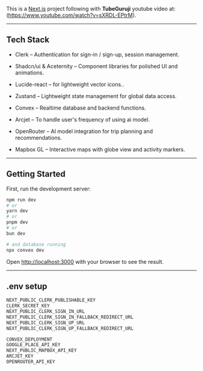 This is a [Next.js](https://nextjs.org) project following with **TubeGuruji** youtube video at:(https://www.youtube.com/watch?v=sXRDL-EPtrM).

---

## Tech Stack

- Clerk
 – Authentication for sign-in / sign-up, session management.

- Shadcn/ui & Aceternity
 – Component libraries for polished UI and animations.

- Lucide-react
 – for lightweight vector icons..

- Zustand
 – Lightweight state management for global data access.

- Convex
 – Realtime database and backend functions.

- Arcjet
 – To handle user's frequency of using ai model.

- OpenRouter
 – AI model integration for trip planning and recommendations.

- Mapbox GL
 – Interactive maps with globe view and activity markers.

---

## Getting Started

First, run the development server:

```bash
npm run dev
# or
yarn dev
# or
pnpm dev
# or
bun dev

# and database running
npx convex dev
```

Open [http://localhost:3000](http://localhost:3000) with your browser to see the result.

---

## .env setup
```bash
NEXT_PUBLIC_CLERK_PUBLISHABLE_KEY
CLERK_SECRET_KEY
NEXT_PUBLIC_CLERK_SIGN_IN_URL
NEXT_PUBLIC_CLERK_SIGN_IN_FALLBACK_REDIRECT_URL
NEXT_PUBLIC_CLERK_SIGN_UP_URL
NEXT_PUBLIC_CLERK_SIGN_UP_FALLBACK_REDIRECT_URL

CONVEX_DEPLOYMENT
GOOGLE_PLACE_API_KEY
NEXT_PUBLIC_MAPBOX_API_KEY
ARCJET_KEY
OPENROUTER_API_KEY
```